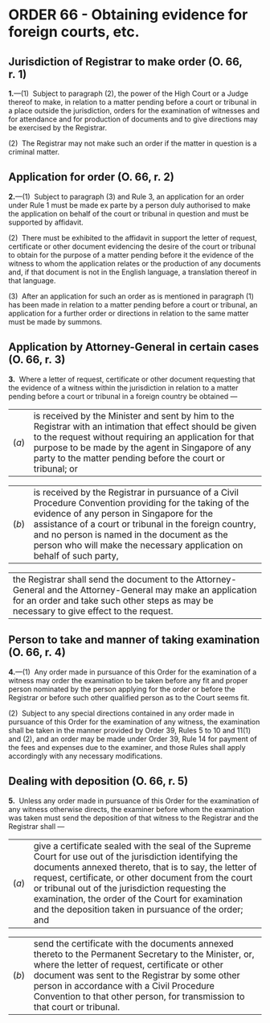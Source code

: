 # ORDER 66 - Obtaining evidence for foreign courts, etc.

## Jurisdiction of Registrar to make order (O. 66, r. 1)

**1.**—(1)  Subject to paragraph (2), the power of the High Court or a Judge thereof to make, in relation to a matter pending before a court or tribunal in a place outside the jurisdiction, orders for the examination of witnesses and for attendance and for production of documents and to give directions may be exercised by the Registrar.



(2)  The Registrar may not make such an order if the matter in question is a criminal matter.

## Application for order (O. 66, r. 2)

**2.**—(1)  Subject to paragraph (3) and Rule 3, an application for an order under Rule 1 must be made ex parte by a person duly authorised to make the application on behalf of the court or tribunal in question and must be supported by affidavit.



(2)  There must be exhibited to the affidavit in support the letter of request, certificate or other document evidencing the desire of the court or tribunal to obtain for the purpose of a matter pending before it the evidence of the witness to whom the application relates or the production of any documents and, if that document is not in the English language, a translation thereof in that language.



(3)  After an application for such an order as is mentioned in paragraph (1) has been made in relation to a matter pending before a court or tribunal, an application for a further order or directions in relation to the same matter must be made by summons.

## Application by Attorney-General in certain cases (O. 66, r. 3)

**3.**  Where a letter of request, certificate or other document requesting that the evidence of a witness within the jurisdiction in relation to a matter pending before a court or tribunal in a foreign country be obtained —

<table class="p1_1" style="font-size:13pt" width="100%"><tbody><tr><td class="p1No">(<em>a</em>)</td><td class="pTxt">is received by the Minister and sent by him to the Registrar with an intimation that effect should be given to the request without requiring an application for that purpose to be made by the agent in Singapore of any party to the matter pending before the court or tribunal; or</td></tr></tbody></table>

<table class="p1_1" style="font-size:13pt" width="100%"><tbody><tr><td class="p1No">(<em>b</em>)</td><td class="pTxt">is received by the Registrar in pursuance of a Civil Procedure Convention providing for the taking of the evidence of any person in Singapore for the assistance of a court or tribunal in the foreign country, and no person is named in the document as the person who will make the necessary application on behalf of such party,</td></tr></tbody></table>

<table width="100%"><tbody><tr><td class="prov1N2SO" style="font-size:13pt">the Registrar shall send the document to the Attorney-General and the Attorney-General may make an application for an order and take such other steps as may be necessary to give effect to the request.</td></tr></tbody></table>

## Person to take and manner of taking examination (O. 66, r. 4)

**4.**—(1)  Any order made in pursuance of this Order for the examination of a witness may order the examination to be taken before any fit and proper person nominated by the person applying for the order or before the Registrar or before such other qualified person as to the Court seems fit.



(2)  Subject to any special directions contained in any order made in pursuance of this Order for the examination of any witness, the examination shall be taken in the manner provided by Order 39, Rules 5 to 10 and 11(1) and (2), and an order may be made under Order 39, Rule 14 for payment of the fees and expenses due to the examiner, and those Rules shall apply accordingly with any necessary modifications.

## Dealing with deposition (O. 66, r. 5)

**5.**  Unless any order made in pursuance of this Order for the examination of any witness otherwise directs, the examiner before whom the examination was taken must send the deposition of that witness to the Registrar and the Registrar shall —

<table class="p1_1" style="font-size:13pt" width="100%"><tbody><tr><td class="p1No">(<em>a</em>)</td><td class="pTxt">give a certificate sealed with the seal of the Supreme Court for use out of the jurisdiction identifying the documents annexed thereto, that is to say, the letter of request, certificate, or other document from the court or tribunal out of the jurisdiction requesting the examination, the order of the Court for examination and the deposition taken in pursuance of the order; and</td></tr></tbody></table>

<table class="p1_1" style="font-size:13pt" width="100%"><tbody><tr><td class="p1No">(<em>b</em>)</td><td class="pTxt">send the certificate with the documents annexed thereto to the Permanent Secretary to the Minister, or, where the letter of request, certificate or other document was sent to the Registrar by some other person in accordance with a Civil Procedure Convention to that other person, for transmission to that court or tribunal.</td></tr></tbody></table>

